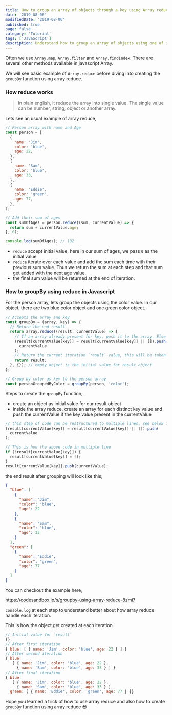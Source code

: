 ```yaml
---
title: How to group an array of objects through a key using Array reduce in javascript
date: '2019-08-06'
modifiedDate: '2019-08-06'
published: true
page: false
category: 'Tutorial'
tags: ['JavaScript']
description: Understand how to group an array of objects using one of its key. We will achieve this function using array reduce in javascript.
---
```


Often we use `Array.map`, `Array.filter` and `Array.findIndex`. There are several other methods available in javascript Array.

We will see basic example of `Array.reduce` before diving into creating the `groupBy` function using array reduce.

### How reduce works

> In plain english, it reduce the array into single value. The single value can be number, string, object or another array.

Lets see an usual example of array reduce,

```js
// Person array with name and Age
const person = [
  {
    name: 'Jim',
    color: 'blue',
    age: 22,
  },
  {
    name: 'Sam',
    color: 'blue',
    age: 33,
  },
  {
    name: 'Eddie',
    color: 'green',
    age: 77,
  },
];

// Add their sum of ages
const sumOfAges = person.reduce((sum, currentValue) => {
  return sum + currentValue.age;
}, 0);

console.log(sumOfAges); // 132
```

- `reduce` accept initial value, here in our sum of ages, we pass `0` as the initial value
- `reduce` iterate over each value and add the sum each time with their previous sum value. Thus we return the sum at each step and that sum get added with the next age value.
- the final sum value will be returned at the end of iteration.

### How to groupBy using reduce in Javascript

For the person array, lets group the objects using the color value. In our object, there are two blue color object and one green color object.

```js
// Accepts the array and key
const groupBy = (array, key) => {
  // Return the end result
  return array.reduce((result, currentValue) => {
    // If an array already present for key, push it to the array. Else create an array and push the object
    (result[currentValue[key]] = result[currentValue[key]] || []).push(
      currentValue
    );
    // Return the current iteration `result` value, this will be taken as next iteration `result` value and accumulate
    return result;
  }, {}); // empty object is the initial value for result object
};

// Group by color as key to the person array
const personGroupedByColor = groupBy(person, 'color');
```

Steps to create the `groupBy` function,

- create an object as initial value for our result object
- inside the array reduce, create an array for each distinct key value and push the currentValue if the key value present in the currentValue

```js
// this step of code can be restructured to multiple lines, see below for the multi line code
(result[currentValue[key]] = result[currentValue[key]] || []).push(
  currentValue
);

// This is how the above code in multiple line
if (!result[currentValue[key]]) {
  result[currentValue[key]] = [];
}
result[currentValue[key]].push(currentValue);
```

the end result after grouping will look like this,

```json
{
  "blue": [
    {
      "name": "Jim",
      "color": "blue",
      "age": 22
    },
    {
      "name": "Sam",
      "color": "blue",
      "age": 33
    }
  ],
  "green": [
    {
      "name": "Eddie",
      "color": "green",
      "age": 77
    }
  ]
}
```

You can checkout the example here,

https://codesandbox.io/s/groupby-using-array-reduce-8zmi7

`console.log` at each step to understand better about how array reduce handle each iteration.

This is how the object get created at each iteration

```js
// Initial value for `result`
{}
// After first iteration
{ blue: [ { name: 'Jim', color: 'blue', age: 22 } ] }
// After second iteration
{ blue:
   [ { name: 'Jim', color: 'blue', age: 22 },
     { name: 'Sam', color: 'blue', age: 33 } ] }
// After final iteration
{ blue:
   [ { name: 'Jim', color: 'blue', age: 22 },
     { name: 'Sam', color: 'blue', age: 33 } ],
  green: [ { name: 'Eddie', color: 'green', age: 77 } ]}
```

Hope you learned a trick of how to use array reduce and also how to create `groupBy` function using array reduce 😎
